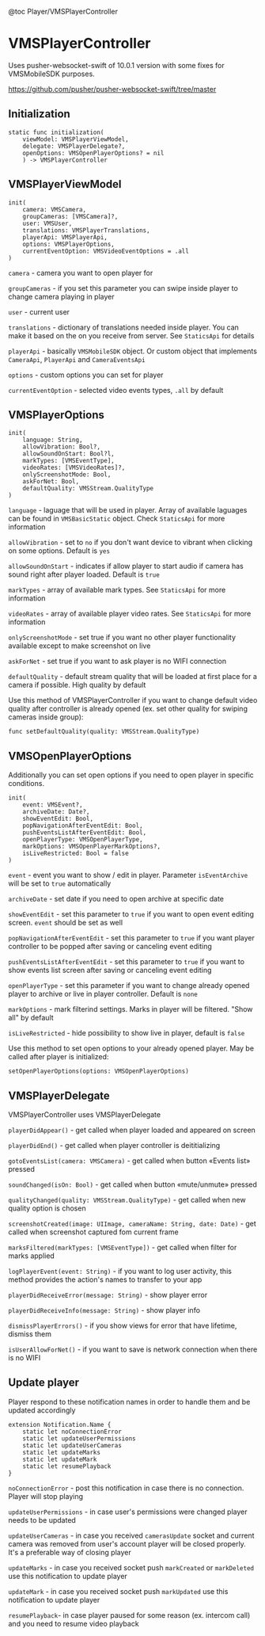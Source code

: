 @toc Player/VMSPlayerController

# VMSPlayerController #

Uses pusher-websocket-swift of 10.0.1 version with some fixes for VMSMobileSDK purposes.

https://github.com/pusher/pusher-websocket-swift/tree/master

## Initialization

```
static func initialization(
    viewModel: VMSPlayerViewModel, 
    delegate: VMSPlayerDelegate?, 
    openOptions: VMSOpenPlayerOptions? = nil
    ) -> VMSPlayerController
```


## VMSPlayerViewModel

```
init(
    camera: VMSCamera,
    groupCameras: [VMSCamera]?,
    user: VMSUser,
    translations: VMSPlayerTranslations,
    playerApi: VMSPlayerApi,
    options: VMSPlayerOptions,
    currentEventOption: VMSVideoEventOptions = .all
)
```

`camera` - camera you want to open player for

`groupCameras` - if you set this parameter you can swipe inside player to change camera playing in player

`user` - current user

`translations` - dictionary of translations needed inside player. You can make it based on the on you receive from server. See `StaticsApi` for details

`playerApi` - basically `VMSMobileSDK` object. Or custom object that implements `CameraApi`, `PlayerApi` and `CameraEventsApi`

`options` - custom options you can set for player

`currentEventOption` - selected video events types, `.all` by default

## VMSPlayerOptions

```
init(
    language: String,
    allowVibration: Bool?,
    allowSoundOnStart: Bool?l,
    markTypes: [VMSEventType],
    videoRates: [VMSVideoRates]?,
    onlyScreenshotMode: Bool,
    askForNet: Bool,
    defaultQuality: VMSStream.QualityType
)
```

`language` - laguage that will be used in player. Array of available laguages can be found in `VMSBasicStatic` object. Check `StaticsApi` for more information

`allowVibration` - set to `no` if you don't want device to vibrant when clicking on some options. Default is `yes`

`allowSoundOnStart` - indicates if allow player to start audio if camera has sound right after player loaded. Default is `true`

`markTypes` - array of available mark types. See `StaticsApi` for more information

`videoRates` - array of available player video rates. See `StaticsApi` for more information

`onlyScreenshotMode` - set true if you want no other player functionality available except to make screenshot on live

`askForNet` - set true if you want to ask player is no WIFI connection

`defaultQuality` - default stream quality that will be loaded at first place for a camera if possible. High quality by default


Use this method of VMSPlayerController if you want to change default video quality after controller is already opened (ex. set other quality for swiping cameras inside group):

```
func setDefaultQuality(quality: VMSStream.QualityType)
```


## VMSOpenPlayerOptions

Additionally you can set open options if you need to open player in specific conditions.

```
init(
    event: VMSEvent?,
    archiveDate: Date?,
    showEventEdit: Bool,
    popNavigationAfterEventEdit: Bool,
    pushEventsListAfterEventEdit: Bool,
    openPlayerType: VMSOpenPlayerType,
    markOptions: VMSOpenPlayerMarkOptions?,
    isLiveRestricted: Bool = false
)
```

`event` - event you want to show / edit in player. Parameter `isEventArchive` will be set to `true` automatically

`archiveDate` - set date if you need to open archive at specific date

`showEventEdit` - set this parameter to `true` if you want to open event editing screen. `event` should be set as well

`popNavigationAfterEventEdit` - set this parameter to `true` if you want player controller to be popped after saving or canceling event editing

`pushEventsListAfterEventEdit` - set this parameter to `true` if you want to show events list screen after saving or canceling event editing

`openPlayerType` - set this parameter if you want to change already opened player to archive or live in player controller. Default is `none`

`markOptions` - mark filterind settings. Marks in player will be filtered. "Show all" by default

`isLiveRestricted` - hide possibility to show live in player, default is `false`


Use this method to set open options to your already opened player. May be called after player is initialized:

`setOpenPlayerOptions(options: VMSOpenPlayerOptions)`


## VMSPlayerDelegate

VMSPlayerController uses VMSPlayerDelegate

`playerDidAppear()` - get called when player loaded and appeared on screen

`playerDidEnd()` - get called when player controller is deititializing

`gotoEventsList(camera: VMSCamera)` - get called when button «Events list» pressed

`soundChanged(isOn: Bool)` - get called when button «mute/unmute» pressed

`qualityChanged(quality: VMSStream.QualityType)` - get called when new quality option is chosen

`screenshotCreated(image: UIImage, cameraName: String, date: Date)` - get called when screenshot captured fom current frame

`marksFiltered(markTypes: [VMSEventType])` - get called when filter for marks applied

`logPlayerEvent(event: String)` - if you want to log user activity, this method provides the action's names to transfer to your app

`playerDidReceiveError(message: String)` - show player error

`playerDidReceiveInfo(message: String)` - show player info

`dismissPlayerErrors()` - if you show views for error that have lifetime, dismiss them

`isUserAllowForNet()` - if you want to save is network connection when there is no WIFI


## Update player

Player respond to these notification names in order to handle them and be updated accordingly

```
extension Notification.Name {
    static let noConnectionError
    static let updateUserPermissions
    static let updateUserCameras
    static let updateMarks
    static let updateMark
    static let resumePlayback
}
```

`noConnectionError` - post this notification in case there is no connection. Player will stop playing

`updateUserPermissions` - in case user's permissions were changed player needs to be updated

`updateUserCameras` - in case you received `camerasUpdate` socket and current camera was removed from user's account player will be closed properly. It's a preferable way of closing player

`updateMarks` - in case you received socket push `markCreated` or `markDeleted` use this notification to update player

`updateMark` - in case you received socket push `markUpdated` use this notification to update player

`resumePlayback`- in case player paused for some reason (ex. intercom call) and you need to resume video playback
